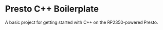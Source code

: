 # Presto C++ Boilerplate

A basic project for getting started with C++ on the RP2350-powered Presto.
